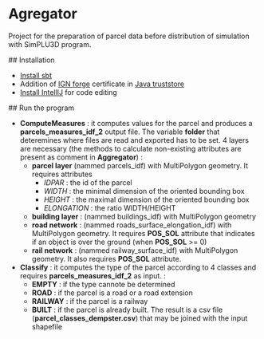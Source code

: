 # Agregator

Project for the preparation of parcel data before distribution of simulation with SimPLU3D program.

## Installation

- [Install sbt](http://www.scala-sbt.org/0.13/docs/Installing-sbt-on-Linux.html)
- Addition of [IGN forge](https://forge-cogit.ign.fr/) certificate in [Java truststore](https://docs.microsoft.com/fr-fr/azure/java-add-certificate-ca-store)
- [Install IntellIJ](https://www.jetbrains.com/idea/) for code editing


## Run the program
- **ComputeMeasures** : it computes values for the parcel and produces a **parcels_measures_idf_2** output file. The variable __folder__ that deteremines where files are read and exported has to be set. 4 layers are necessary (the methods to calculate non-existing attributes are present as comment in **Aggregator**) :
  - **parcel layer** (nammed parcels_idf) with MultiPolygon geometry. It requires attributes
    - _IDPAR_ : the id of the parcel
    - _WIDTH_ : the minimal dimension of the oriented bounding box
    - _HEIGHT_ : the maximal dimension of the oriented bounding box
    - _ELONGATION_ : the ratio WIDTH/HEIGHT
  - **building layer** : (nammed buildings_idf) with MultiPolygon geometry
  - **road network** : (nammed roads_surface_elongation_idf) with MultiPolygon geometry. It requires __POS\_SOL__ attribute that indicates if an object is over the ground (when __POS\_SOL__ >= 0)
  - **rail network** :  (nammed railway_surface_idf) with MultiPolygon geometry. It also requires __POS\_SOL__ attribute.
- **Classify** : it computes the type of the parcel according to 4 classes and requires  **parcels_measures_idf_2**  as input. :
  - __EMPTY__ : if the type cannote be determined
  - __ROAD__ : if the parcel is a road or a road extension
  - __RAILWAY__ : if the parcel is a railway
  - __BUILT__ : if the parcel is already built.
  The result is a csv file (**parcel_classes_dempster.csv**) that may be joined with the input shapefile
